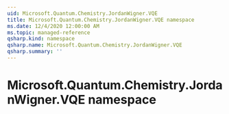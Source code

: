 ```yaml
---
uid: Microsoft.Quantum.Chemistry.JordanWigner.VQE
title: Microsoft.Quantum.Chemistry.JordanWigner.VQE namespace
ms.date: 12/4/2020 12:00:00 AM
ms.topic: managed-reference
qsharp.kind: namespace
qsharp.name: Microsoft.Quantum.Chemistry.JordanWigner.VQE
qsharp.summary: ''
---
```


# Microsoft.Quantum.Chemistry.JordanWigner.VQE namespace



